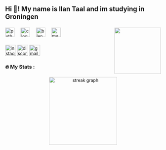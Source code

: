 <h2 align="left">Hi 👋! My name is Ilan Taal and im studying in Groningen</h2>

###

<img align="right" height="150" src="https://cdn.discordapp.com/attachments/1290958445423493151/1338206736091316326/Computer_Working_GIF.gif?ex=67aa3da4&is=67a8ec24&hm=4634bad60b62dd8c37f20ac23d326d5aedc1981d3ce4d5a514f5fd6be8ba75a0&"  />

###

<div align="left">
  <img src="https://cdn.jsdelivr.net/gh/devicons/devicon/icons/python/python-original.svg" height="30" alt="python logo"  />
  <img width="12" />
  <img src="https://cdn.jsdelivr.net/gh/devicons/devicon/icons/c/c-original.svg" height="30" alt="c logo"  />
  <img width="12" />
  <img src="https://cdn.simpleicons.org/blender/F5792A" height="30" alt="blender logo"  />
  <img width="12" />
  <img src="https://cdn.simpleicons.org/mysql/4479A1" height="30" alt="mysql logo"  />
</div>

###

<div align="left">
  <img src="https://img.shields.io/static/v1?message=Instagram&logo=instagram&label=&color=E4405F&logoColor=white&labelColor=&style=for-the-badge" height="35" alt="instagram logo"  />
  <img src="https://img.shields.io/static/v1?message=Discord&logo=discord&label=&color=7289DA&logoColor=white&labelColor=&style=for-the-badge" height="35" alt="discord logo"  />
  <img src="https://img.shields.io/static/v1?message=Gmail&logo=gmail&label=&color=D14836&logoColor=white&labelColor=&style=for-the-badge" height="35" alt="gmail logo"  />
</div>

###

<h3 align="left">🔥   My Stats :</h3>

###

<div align="center">
  <img src="https://streak-stats.demolab.com?user=IlanBov&locale=en&mode=daily&theme=cobalt&hide_border=false&border_radius=5&order=3" height="220" alt="streak graph"  />
</div>

###
